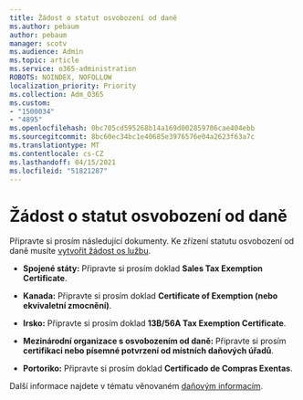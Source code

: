 ```yaml
---
title: Žádost o statut osvobození od daně
ms.author: pebaum
author: pebaum
manager: scotv
ms.audience: Admin
ms.topic: article
ms.service: o365-administration
ROBOTS: NOINDEX, NOFOLLOW
localization_priority: Priority
ms.collection: Adm_O365
ms.custom:
- "1500034"
- "4895"
ms.openlocfilehash: 0bc705cd595268b14a169d002859706cae404ebb
ms.sourcegitcommit: 8bc60ec34bc1e40685e3976576e04a2623f63a7c
ms.translationtype: MT
ms.contentlocale: cs-CZ
ms.lasthandoff: 04/15/2021
ms.locfileid: "51821287"
---
```

# <a name="apply-for-tax-exempt-status"></a>Žádost o statut osvobození od daně

Připravte si prosím následující dokumenty. Ke zřízení statutu osvobození od daně musíte [vytvořit žádost os lužbu](https://docs.microsoft.com/microsoft-365/admin/contact-support-for-business-products).

- **Spojené státy:** Připravte si prosím doklad **Sales Tax Exemption Certificate**.

- **Kanada:** Připravte si prosím doklad **Certificate of Exemption (nebo ekvivaletní zmocnění)**.

- **Irsko:** Připravte si prosím doklad **13B/56A Tax Exemption Certificate**.

- **Mezinárodní organizace s osvobozením od daně:** Připravte si prosím **certifikaci nebo písemné potvrzení od místních daňových úřadů**.

- **Portoriko:** Připravte si prosím doklad **Certificado de Compras Exentas**.

Další informace najdete v tématu věnovaném [daňovým informacím](https://docs.microsoft.com/microsoft-365/commerce/billing-and-payments/tax-information).
